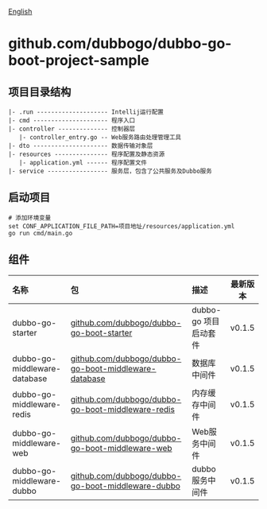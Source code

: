 [English](./README_CN.md)

# github.com/dubbogo/dubbo-go-boot-project-sample

## 项目目录结构
```
|- .run -------------------- Intellij运行配置
|- cmd --------------------- 程序入口
|- controller -------------- 控制器层
   |- controller_entry.go -- Web服务路由处理管理工具
|- dto --------------------- 数据传输对象层
|- resources --------------- 程序配置及静态资源
   |- application.yml ------ 程序配置文件
|- service ----------------- 服务层，包含了公共服务及Dubbo服务
```

## 启动项目

```shell
# 添加环境变量
set CONF_APPLICATION_FILE_PATH=项目地址/resources/application.yml
go run cmd/main.go
```

## 组件

| 名称                           | 包                                                                                                            | 描述              |  最新版本  |
|:-----------------------------|:-------------------------------------------------------------------------------------------------------------|:----------------|:------:|
| dubbo-go-starter             | [github.com/dubbogo/dubbo-go-boot-starter](https://github.com/dubbogo/dubbo-go-boot-starter)                         | dubbo-go 项目启动套件 | v0.1.5 |
| dubbo-go-middleware-database | [github.com/dubbogo/dubbo-go-boot-middleware-database](https://github.com/dubbogo/dubbo-go-boot-middleware-database) | 数据库中间件          | v0.1.5 |
| dubbo-go-middleware-redis    | [github.com/dubbogo/dubbo-go-boot-middleware-redis](https://github.com/dubbogo/dubbo-go-boot-middleware-redis)       | 内存缓存中间件         | v0.1.5 |
| dubbo-go-middleware-web      | [github.com/dubbogo/dubbo-go-boot-middleware-web](https://github.com/dubbogo/dubbo-go-boot-middleware-web)           | Web服务中间件        | v0.1.5 |
| dubbo-go-middleware-dubbo    | [github.com/dubbogo/dubbo-go-boot-middleware-dubbo](https://github.com/dubbogo/dubbo-go-boot-middleware-dubbo)       | dubbo服务中间件      | v0.1.5 |
